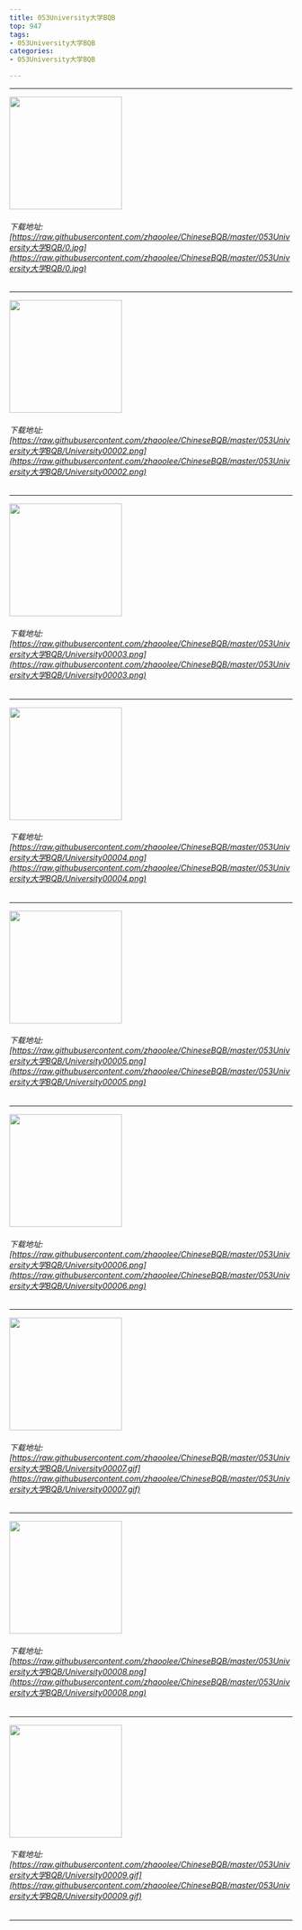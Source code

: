 ```yaml
---
title: 053University大学BQB
top: 947
tags:
- 053University大学BQB
categories:
- 053University大学BQB

---
```


------

<!-- more -->

<img height='200px' style='height:200px;'  src='/images/loading.png' data-original=https://raw.githubusercontent.com/zhaoolee/ChineseBQB/master/053University大学BQB/0.jpg /><br/><h6>下载地址: [https://raw.githubusercontent.com/zhaoolee/ChineseBQB/master/053University大学BQB/0.jpg](https://raw.githubusercontent.com/zhaoolee/ChineseBQB/master/053University大学BQB/0.jpg)</h6><hr/><img height='200px' style='height:200px;'  src='/images/loading.png' data-original=https://raw.githubusercontent.com/zhaoolee/ChineseBQB/master/053University大学BQB/University00002.png /><br/><h6>下载地址: [https://raw.githubusercontent.com/zhaoolee/ChineseBQB/master/053University大学BQB/University00002.png](https://raw.githubusercontent.com/zhaoolee/ChineseBQB/master/053University大学BQB/University00002.png)</h6><hr/><img height='200px' style='height:200px;'  src='/images/loading.png' data-original=https://raw.githubusercontent.com/zhaoolee/ChineseBQB/master/053University大学BQB/University00003.png /><br/><h6>下载地址: [https://raw.githubusercontent.com/zhaoolee/ChineseBQB/master/053University大学BQB/University00003.png](https://raw.githubusercontent.com/zhaoolee/ChineseBQB/master/053University大学BQB/University00003.png)</h6><hr/><img height='200px' style='height:200px;'  src='/images/loading.png' data-original=https://raw.githubusercontent.com/zhaoolee/ChineseBQB/master/053University大学BQB/University00004.png /><br/><h6>下载地址: [https://raw.githubusercontent.com/zhaoolee/ChineseBQB/master/053University大学BQB/University00004.png](https://raw.githubusercontent.com/zhaoolee/ChineseBQB/master/053University大学BQB/University00004.png)</h6><hr/><img height='200px' style='height:200px;'  src='/images/loading.png' data-original=https://raw.githubusercontent.com/zhaoolee/ChineseBQB/master/053University大学BQB/University00005.png /><br/><h6>下载地址: [https://raw.githubusercontent.com/zhaoolee/ChineseBQB/master/053University大学BQB/University00005.png](https://raw.githubusercontent.com/zhaoolee/ChineseBQB/master/053University大学BQB/University00005.png)</h6><hr/><img height='200px' style='height:200px;'  src='/images/loading.png' data-original=https://raw.githubusercontent.com/zhaoolee/ChineseBQB/master/053University大学BQB/University00006.png /><br/><h6>下载地址: [https://raw.githubusercontent.com/zhaoolee/ChineseBQB/master/053University大学BQB/University00006.png](https://raw.githubusercontent.com/zhaoolee/ChineseBQB/master/053University大学BQB/University00006.png)</h6><hr/><img height='200px' style='height:200px;'  src='/images/loading.png' data-original=https://raw.githubusercontent.com/zhaoolee/ChineseBQB/master/053University大学BQB/University00007.gif /><br/><h6>下载地址: [https://raw.githubusercontent.com/zhaoolee/ChineseBQB/master/053University大学BQB/University00007.gif](https://raw.githubusercontent.com/zhaoolee/ChineseBQB/master/053University大学BQB/University00007.gif)</h6><hr/><img height='200px' style='height:200px;'  src='/images/loading.png' data-original=https://raw.githubusercontent.com/zhaoolee/ChineseBQB/master/053University大学BQB/University00008.png /><br/><h6>下载地址: [https://raw.githubusercontent.com/zhaoolee/ChineseBQB/master/053University大学BQB/University00008.png](https://raw.githubusercontent.com/zhaoolee/ChineseBQB/master/053University大学BQB/University00008.png)</h6><hr/><img height='200px' style='height:200px;'  src='/images/loading.png' data-original=https://raw.githubusercontent.com/zhaoolee/ChineseBQB/master/053University大学BQB/University00009.gif /><br/><h6>下载地址: [https://raw.githubusercontent.com/zhaoolee/ChineseBQB/master/053University大学BQB/University00009.gif](https://raw.githubusercontent.com/zhaoolee/ChineseBQB/master/053University大学BQB/University00009.gif)</h6><hr/>